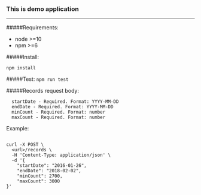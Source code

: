 ### This is demo application

____

#####Requirements:
 - node >=10
 - npm >=6
 
#####Install:

`npm install` 

#####Test:
`npm run test`


#####Records request body:
```
  startDate - Required. Format: YYYY-MM-DD
  endDate - Required. Format: YYYY-MM-DD
  minCount - Required. Format: number
  maxCount - Required. Format: number
```

 
 
Example:
```

curl -X POST \
  <url>/records \
  -H 'Content-Type: application/json' \
  -d '{
    "startDate": "2016-01-26",
    "endDate": "2018-02-02",
    "minCount": 2700,
    "maxCount": 3000
}'

```

